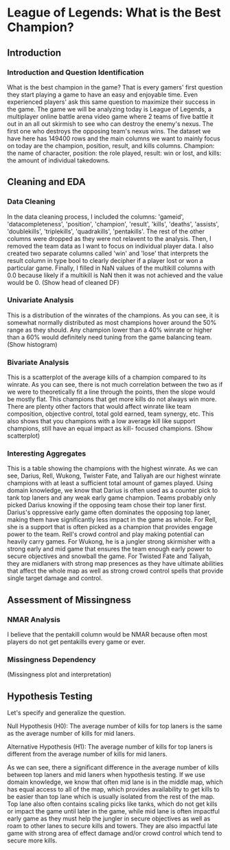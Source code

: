 # League of Legends: What is the Best Champion?

## Introduction
### Introduction and Question Identification
What is the best champion in the game? That is every gamers' first question they start playing a game to have an easy and enjoyable time. Even experienced players' ask this same question to maximize their success in the game. The game we will be analyzing today is League of Legends, a multiplayer online battle arena video game where 2 teams of five battle it out in an all out skirmish to see who can destroy the enemy's nexus. The first one who destroys the opposing team's nexus wins. The dataset we have here has 149400 rows and the main columns we want to mainly focus on today are the champion, position, result, and kills columns. Champion: the name of character, position: the role played, result: win or lost, and kills: the amount of individual takedowns.

## Cleaning and EDA
### Data Cleaning
In the data cleaning process, I included the columns: 'gameid', 'datacompleteness', 'position', 'champion', 'result', 'kills', 'deaths', 'assists', 'doublekills', 'triplekills', 'quadrakills', 'pentakills'. The rest of the other columns were dropped as they were not relavent to the analysis. Then, I removed the team data as I want to focus on individual player data. I also created two separate columns called 'win' and 'lose' that interprets the result column in type bool to clearly decipher if a player lost or won a particular game. Finally, I filled in NaN values of the multikill columns with 0.0 because likely if a multikill is NaN then it was not achieved and the value would be 0.
(Show head of cleaned DF)

### Univariate Analysis
This is a distribution of the winrates of the champions. As you can see, it is somewhat normally distributed as most champions hover around the 50% range as they should. Any champion lower than a 40% winrate or higher than a 60% would definitely need tuning from the game balancing team. (Show histogram)
### Bivariate Analysis
This is a scatterplot of the average kills of a champion compared to its winrate. As you can see, there is not much correlation between the two as if we were to theoretically fit a line through the points, then the slope would be mostly flat. This champions that get more kills do not always win more. There are plenty other factors that would affect winrate like team composition, objective control, total gold earned, team synergy, etc. This also shows that you champions with a low average kill like support champions, still have an equal impact as kill- focused champions. (Show scatterplot)

### Interesting Aggregates
This is a table showing the champions with the highest winrate. As we can see, Darius, Rell, Wukong, Twister Fate, and Taliyah are our highest winrate champions with at least a sufficient total amount of games played. Using domain knowledge, we know that Darius is often used as a counter pick to tank top laners and any weak early game champion. Teams probably only picked Darius knowing if the opposing team chose their top laner first. Darius's oppressive early game often dominates the opposing top laner, making them have significantly less impact in the game as whole. For Rell, she is a support that is often picked as a champion that provides engage power to the team. Rell's crowd control and play making potential can heavily carry games. For Wukong, he is a jungler strong skirmisher with a strong early and mid game that ensures the team enough early power to secure objectives and snowball the game. For Twisted Fate and Taliyah, they are midlaners with strong map presences as they have ultimate abilities that affect the whole map as well as strong crowd control spells that provide single target damage and control.

## Assessment of Missingness
### NMAR Analysis
I believe that the pentakill column would be NMAR because often most players do not get pentakills every game or ever.
### Missingness Dependency
(Missingness plot and interpretation)

## Hypothesis Testing
Let's specify and generalize the question. 

Null Hypothesis (H0): The average number of kills for top laners is the same as the average number of kills for mid laners.

Alternative Hypothesis (H1): The average number of kills for top laners is different from the average number of kills for mid laners.

As we can see, there a significant difference in the average number of kills between top laners and mid laners when hypothesis testing. If we use domain knowledge, we know that often mid lane is in the middle map, which has equal access to all of the map, which provides availability to get kills to be easier than top lane which is usually isolated from the rest of the map. Top lane also often contains scaling picks like tanks, which do not get kills or impact the game until later in the game, while mid lane is often impactful early game as they must help the jungler in secure objectives as well as roam to other lanes to secure kills and towers. They are also impactful late game with strong area of effect damage and/or crowd control which tend to secure more kills.
